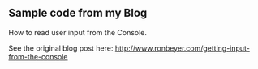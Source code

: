 ## Sample code from my Blog

How to read user input from the Console.

See the original blog post here: http://www.ronbeyer.com/getting-input-from-the-console